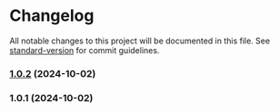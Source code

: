 # Changelog

All notable changes to this project will be documented in this file. See [standard-version](https://github.com/conventional-changelog/standard-version) for commit guidelines.

### [1.0.2](https://github.com/ReysinProject/reysin/compare/v1.0.1...v1.0.2) (2024-10-02)

### 1.0.1 (2024-10-02)
